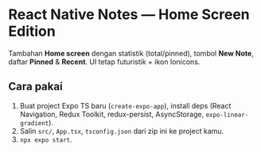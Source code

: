 # React Native Notes — Home Screen Edition
Tambahan **Home screen** dengan statistik (total/pinned), tombol **New Note**, daftar **Pinned** & **Recent**.
UI tetap futuristik + ikon Ionicons.

## Cara pakai
1. Buat project Expo TS baru (`create-expo-app`), install deps (React Navigation, Redux Toolkit, redux-persist, AsyncStorage, `expo-linear-gradient`).
2. Salin `src/`, `App.tsx`, `tsconfig.json` dari zip ini ke project kamu.
3. `npx expo start`.
